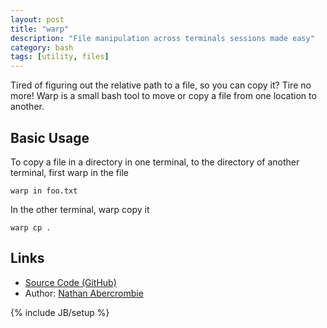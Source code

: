 ```yaml
---
layout: post
title: "warp"
description: "File manipulation across terminals sessions made easy"
category: bash
tags: [utility, files]
---
```


Tired of figuring out the relative path to a file, so you can copy it?
Tire no more! Warp is a small bash tool to move or copy a file from one location to another.

## Basic Usage

To copy a file in a directory in one terminal, to the directory of another terminal, first warp in the file
```
warp in foo.txt
```
In the other terminal, warp copy it
```
warp cp .
```

## Links

* [Source Code (GitHub)](https://github.com/nathan-abercrombie/bash-file-warp)
* Author: [Nathan Abercrombie](mailto:abercrombie.nathan@gmail.com)

{% include JB/setup %}
